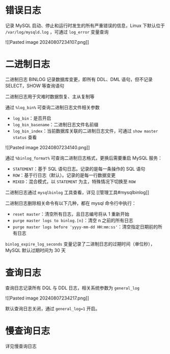 # 错误日志

记录 MySQL 启动、停止和运行时发生的所有严重错误的信息，Linux 下默认位于 `/var/log/mysqld.log` ，可通过 `log_error`  变量查询

![[Pasted image 20240807234107.png]]
# 二进制日志

二进制日志 BINLOG 记录数据库变更，即所有 DDL、DML 语句，但不记录 SELECT，SHOW 等查询语句

二进制日志用于灾难时数据恢复、主从复制等

通过 `%log_bin%` 可查询二进制日志文件相关参数
* `log_bin`：是否开启
* `log_bin_basename`：二进制日志文件名前缀
* `log_bin_index`：当前数据库关联的二进制日志文件，可通过 `show master status` 查看

![[Pasted image 20240807234140.png]]

通过 `%binlog_format%` 可查询二进制日志格式，更换后需要重启 MySQL 服务：
* `STATEMENT`：基于 SQL 语句日志。记录的是每一条操作的 SQL 语句
* `ROW`：基于行日志（默认）。记录的是每一行数据变更
* `MIXED`：混合模式，以 `STATEMENT` 为主，特殊情况下切换至 `ROW`

二进制日志通过 `mysqlbinlog` 工具查看，详见 [[管理工具#mysqlbinlog]]

二进制日志删除相关命令有以下几种，都在 mysql 命令行中执行：

* `reset master`：清空所有日志，且日志编号将从 1 重新开始
* `purge master logs to binlog.[n]`：清空 n 之前的所有日志
* `purge master logs before 'yyyy-mm-dd HH:mm:ss'`：清空指定日期前的所有日志

`binlog_expire_log_seconds` 变量记录了二进制日志的过期时间（单位秒），MySQL 默认过期时间为 30 天
# 查询日志

查询日志记录所有 DQL 与 DDL 日志，相关系统参数为 `general_log`

![[Pasted image 20240807234217.png]]

默认查询日志关闭，通过 `general_log=1` 开启。

# 慢查询日志

详见慢查询日志

‍
